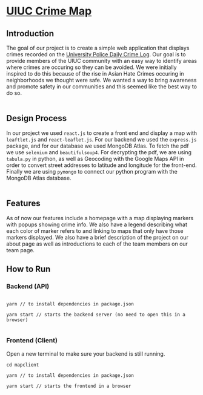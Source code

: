 <h1><a href="https://uiuccrimemap.herokuapp.com/"> UIUC Crime Map</a> </h1>
<h2>Introduction</h2>
The goal of our project is to create a simple web application that displays crimes recorded on the <a href="https://police.illinois.edu/crime-reporting/daily-crime-log/">University Police Daily Crime Log</a>. Our goal is to provide members of the UIUC community with an easy way to identify areas where crimes are occuring so they can be avoided. We were initially inspired to do this because of the rise in Asian Hate Crimes occuring in neighborhoods we thought were safe. We wanted a way to bring awareness and promote safety in our communities and this seemed like the best way to do so.<br>
<br>
<h2>Design Process</h2>
In our project we used <code>react.js</code> to create a front end and display a map with <code>leaftlet.js</code> and <code>react-leaflet.js</code>. For our backend we used the <code>express.js</code> package, and for our database we used MongoDB Atlas. To fetch the pdf we use <code>selenium</code> and <code>beautifulsoup4</code>. For decrypting the pdf, we are using <code>tabula.py</code> in python, as well as Geocoding with the Google Maps API in order to convert street addresses to latitude and longitude for the front-end. Finally we are using <code>pymongo</code> to connect our python program with the MongoDB Atlas database.<br>
<br>
<h2>Features</h2>
As of now our features include a homepage with a map displaying markers with popups showing crime info. We also have a legend describing what each color of marker refers to and linking to maps that only have those markers displayed. We also have a brief description of the project on our about page as well as introductions to each of the team members on our team page.
<br>
<h2>How to Run</h2>
<h3>Backend (API)</h3>
<code>
yarn // to install dependencies in package.json </code><br>
<code>
yarn start // starts the backend server (no need to open this in a browser)  <br>
</code>

<h3>Frontend (Client)</h3>
Open a new terminal to make sure your backend is still running. <br>
<code>
cd mapclient </code><br>
<code>
yarn // to install dependencies in package.json  </code><br>
  <code>
yarn start // starts the frontend in a browser 
</code>





